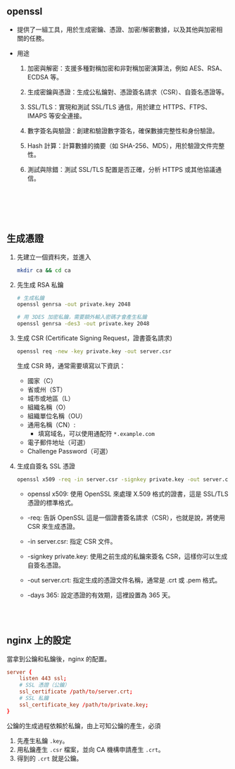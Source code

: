 ## openssl

* 提供了一組工具，用於生成密鑰、憑證、加密/解密數據，以及其他與加密相關的任務。

* 用途 

    1. 加密與解密：支援多種對稱加密和非對稱加密演算法，例如 AES、RSA、ECDSA 等。

    2. 生成密鑰與憑證：生成公私鑰對、憑證簽名請求（CSR）、自簽名憑證等。
    
    3. SSL/TLS：實現和測試 SSL/TLS 通信，用於建立 HTTPS、FTPS、IMAPS 等安全連接。
    
    4. 數字簽名與驗證：創建和驗證數字簽名，確保數據完整性和身份驗證。
    
    5. Hash 計算：計算數據的摘要（如 SHA-256、MD5），用於驗證文件完整性。
    
    6. 測試與除錯：測試 SSL/TLS 配置是否正確，分析 HTTPS 或其他協議通信。

<br/>

<br/>

<br/>

<br/>

## 生成憑證

1. 先建立一個資料夾，並進入

    ```sh
    mkdir ca && cd ca
    ```

2. 先生成 RSA 私鑰

    ```sh
    # 生成私鑰
    openssl genrsa -out private.key 2048

    # 用 3DES 加密私鑰，需要額外輸入密碼才會產生私鑰
    openssl genrsa -des3 -out private.key 2048
    ```

3. 生成 CSR (Certificate Signing Request，證書簽名請求)

    ```sh
    openssl req -new -key private.key -out server.csr
    ```

    生成 CSR 時，通常需要填寫以下資訊：

    * 國家（C）
    * 省或州（ST）
    * 城市或地區（L）
    * 組織名稱（O）
    * 組織單位名稱（OU）
    * 通用名稱（CN）: 
        * 填寫域名，可以使用通配符 `*.example.com`
    * 電子郵件地址（可選）
    * Challenge Password（可選）

4. 生成自簽名 SSL 憑證

    ```sh
    openssl x509 -req -in server.csr -signkey private.key -out server.crt -days 365
    ```

    * openssl x509: 使用 OpenSSL 來處理 X.509 格式的證書，這是 SSL/TLS 憑證的標準格式。

    * -req: 告訴 OpenSSL 這是一個證書簽名請求（CSR），也就是說，將使用 CSR 來生成憑證。

    * -in server.csr: 指定 CSR 文件。
    
    * -signkey private.key: 使用之前生成的私鑰來簽名 CSR，這樣你可以生成自簽名憑證。

    * -out server.crt: 指定生成的憑證文件名稱，通常是 .crt 或 .pem 格式。

    * -days 365: 設定憑證的有效期，這裡設置為 365 天。


<br/>

<br/>

## nginx 上的設定

當拿到公鑰和私鑰後，nginx 的配置。

```conf
server {
    listen 443 ssl;
    # SSL 憑證（公鑰）
    ssl_certificate /path/to/server.crt;
    # SSL 私鑰
    ssl_certificate_key /path/to/private.key;
}
```

公鑰的生成過程依賴於私鑰，由上可知公鑰的產生，必須

1. 先產生私鑰 `.key`。
2. 用私鑰產生 `.csr` 檔案，並向 CA 機構申請產生 `.crt`。
3. 得到的 `.crt` 就是公鑰。